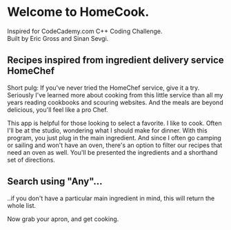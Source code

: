 # Welcome to HomeCook.
Inspired for CodeCademy.com C++ Coding Challenge.<br>
Built by Eric Gross and Sinan Sevgi.

## Recipes inspired from ingredient delivery service HomeChef
Short pulg: If you've never tried the HomeChef service, give it a try. Seriously I've learned more about cooking from this little service than all my years reading cookbooks and scouring websites. And the meals are beyond delicious, you'll feel like a pro Chef.

This app is helpful for those looking to select a favorite. I like to cook. Often I'll be at the studio, wondering what I should make for dinner. With this program, you just plug in the main ingredient. And since I often go camping or sailing and won't have an oven, there's an option to filter our recipes that need an oven as well. You'll be presented the ingredients and a shorthand set of directions. 

## Search using __**"Any"**__... 
 ..if you don't have a particular main ingredient in mind, this will return the whole list.
 
 Now grab your apron, and get cooking. 
